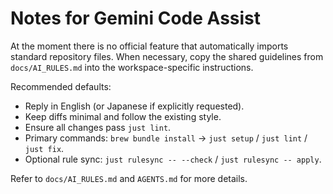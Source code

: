# Notes for Gemini Code Assist

At the moment there is no official feature that automatically imports standard repository files. When necessary, copy the shared guidelines from `docs/AI_RULES.md` into the workspace-specific instructions.

Recommended defaults:

- Reply in English (or Japanese if explicitly requested).
- Keep diffs minimal and follow the existing style.
- Ensure all changes pass `just lint`.
- Primary commands: `brew bundle install` → `just setup` / `just lint` / `just fix`.
- Optional rule sync: `just rulesync -- --check` / `just rulesync -- apply`.

Refer to `docs/AI_RULES.md` and `AGENTS.md` for more details.
